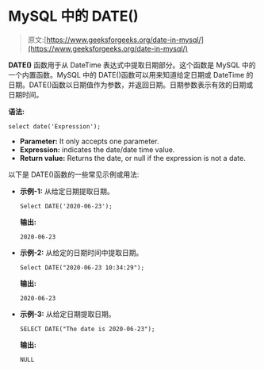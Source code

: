 # MySQL 中的 DATE()

> 原文:[https://www.geeksforgeeks.org/date-in-mysql/](https://www.geeksforgeeks.org/date-in-mysql/)

**DATE()** 函数用于从 DateTime 表达式中提取日期部分。这个函数是 MySQL 中的一个内置函数。MySQL 中的 DATE()函数可以用来知道给定日期或 DateTime 的日期。DATE()函数以日期值作为参数，并返回日期。日期参数表示有效的日期或日期时间。

**语法:**

```
select date('Expression'); 

```

*   **Parameter:** It only accepts one parameter.
*   **Expression:** indicates the date/date time value.
*   **Return value:** Returns the date, or null if the expression is not a date.

以下是 DATE()函数的一些常见示例或用法:

*   **示例-1:** 从给定日期提取日期。

    ```
    Select DATE('2020-06-23'); 
    ```

    **输出:**

    ```
    2020-06-23 
    ```

*   **示例-2:** 从给定的日期时间中提取日期。

    ```
    Select DATE("2020-06-23 10:34:29"); 
    ```

    **输出:**

    ```
    2020-06-23 
    ```

*   **示例-3:** 从给定日期提取日期。

    ```
    SELECT DATE("The date is 2020-06-23"); 
    ```

    **输出:**

    ```
    NULL 
    ```